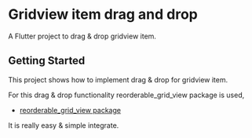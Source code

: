# Gridview item drag and drop

A Flutter project to drag & drop gridview item.

## Getting Started

This project shows how to implement drag & drop for gridview item.

For this drag & drop functionality reorderable_grid_view package is used,

- [reorderable_grid_view package](https://pub.dev/packages/reorderable_grid_view)

It is really easy & simple integrate.
